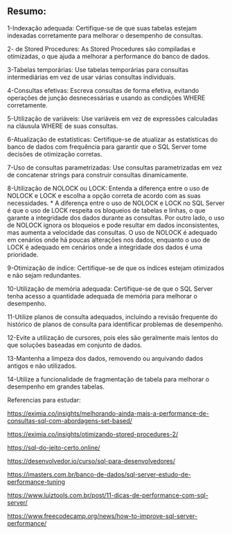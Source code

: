 
## Resumo:

  1-Indexação adequada: Certifique-se de que suas tabelas estejam indexadas corretamente para melhorar o desempenho de consultas.

  2- de Stored Procedures: As Stored Procedures são compiladas e otimizadas, o que ajuda a melhorar a performance do banco de dados.

  3-Tabelas temporárias: Use tabelas temporárias para consultas intermediárias em vez de usar várias consultas individuais.

  4-Consultas efetivas: Escreva consultas de forma efetiva, evitando operações de junção desnecessárias e usando as condições WHERE corretamente.

  5-Utilização de variáveis: Use variáveis em vez de expressões calculadas na cláusula WHERE de suas consultas.

  6-Atualização de estatísticas: Certifique-se de atualizar as estatísticas do banco de dados com frequência para garantir que o SQL Server tome decisões de otimização corretas.

  7-Uso de consultas parametrizadas: Use consultas parametrizadas em vez de concatenar strings para construir consultas dinamicamente.

  8-Utilização de NOLOCK ou LOCK: Entenda a diferença entre o uso de NOLOCK e LOCK e escolha a opção correta de acordo com as suas necessidades.
    * A diferença entre o uso de NOLOCK e LOCK no SQL Server é que o uso de LOCK respeita os bloqueios de tabelas e linhas, o que garante a integridade dos dados           durante as consultas. Por outro lado, o uso de NOLOCK ignora os bloqueios e pode resultar em dados inconsistentes, mas aumenta a velocidade das consultas. O uso       de NOLOCK é adequado em cenários onde há poucas alterações nos dados, enquanto o uso de LOCK é adequado em cenários onde a integridade dos dados é uma                 prioridade.

  9-Otimização de índice: Certifique-se de que os índices estejam otimizados e não sejam redundantes.

  10-Utilização de memória adequada: Certifique-se de que o SQL Server tenha acesso a quantidade adequada de memória para melhorar o desempenho.
  
  11-Utilize planos de consulta adequados, incluindo a revisão frequente do histórico de planos de consulta para identificar problemas de desempenho.

  12-Evite a utilização de cursores, pois eles são geralmente mais lentos do que soluções baseadas em conjunto de dados.

  13-Mantenha a limpeza dos dados, removendo ou arquivando dados antigos e não utilizados.

  14-Utilize a funcionalidade de fragmentação de tabela para melhorar o desempenho em grandes tabelas.


Referencias para estudar:

https://eximia.co/insights/melhorando-ainda-mais-a-performance-de-consultas-sql-com-abordagens-set-based/

https://eximia.co/insights/otimizando-stored-procedures-2/

https://sql-do-jeito-certo.online/

https://desenvolvedor.io/curso/sql-para-desenvolvedores/

https://imasters.com.br/banco-de-dados/sql-server-estudo-de-performance-tuning

https://www.luiztools.com.br/post/11-dicas-de-performance-com-sql-server/

https://www.freecodecamp.org/news/how-to-improve-sql-server-performance/
